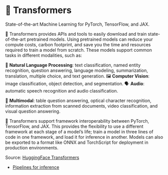 # 🤗 Transformers

State-of-the-art Machine Learning for PyTorch, TensorFlow, and JAX.

🤗 Transformers provides APIs and tools to easily download and train state-of-the-art pretrained models. Using pretrained models can reduce your compute costs, carbon footprint, and save you the time and resources required to train a model from scratch. These models support common tasks in different modalities, such as:

📝 **Natural Language Processing**: text classification, named entity recognition, question answering, language modeling, summarization, translation, multiple choice, and text generation.
🖼️ **Computer Vision**: image classification, object detection, and segmentation.
🗣️ **Audio**: automatic speech recognition and audio classification.

🐙 **Multimodal**: table question answering, optical character recognition, information extraction from scanned documents, video classification, and visual question answering.

🤗 Transformers support framework interoperability between PyTorch, TensorFlow, and JAX. This provides the flexibility to use a different framework at each stage of a model’s life; train a model in three lines of code in one framework, and load it for inference in another. Models can also be exported to a format like ONNX and TorchScript for deployment in production environments.

Source: [HuggingFace Transformers](https://huggingface.co/docs/transformers/index)

- [Pipelines for inference](pipelines-for-inference.md)